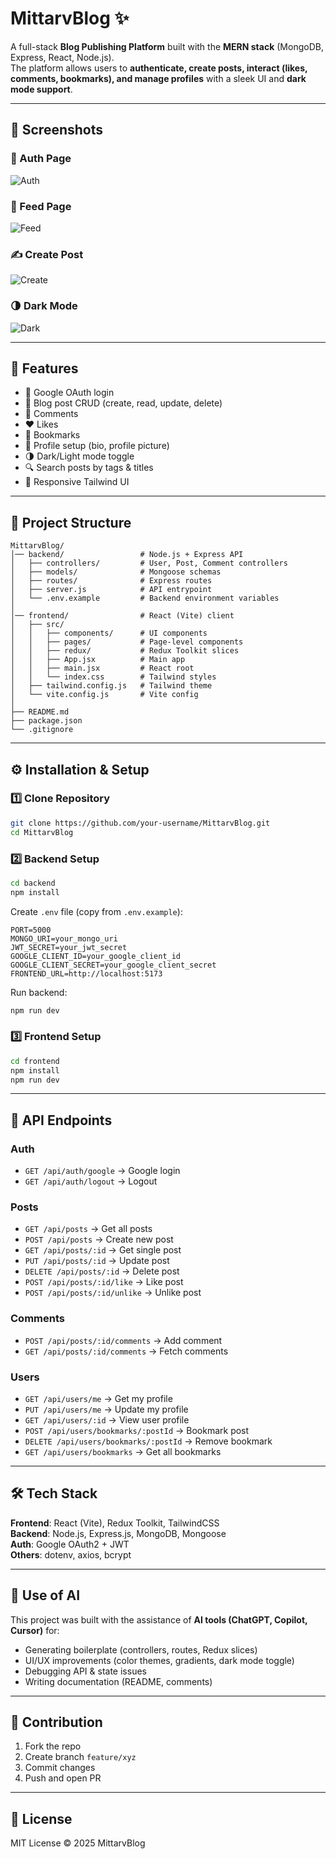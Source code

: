 # MittarvBlog ✨  

A full-stack **Blog Publishing Platform** built with the **MERN stack** (MongoDB, Express, React, Node.js).  
The platform allows users to **authenticate, create posts, interact (likes, comments, bookmarks), and manage profiles** with a sleek UI and **dark mode support**.  

---

## 📸 Screenshots  

### 🔐 Auth Page  
![Auth](./screenshots/auth.png)  

### 🏡 Feed Page  
![Feed](./screenshots/feed.png)  

### ✍️ Create Post  
![Create](./screenshots/create.png)  

### 🌗 Dark Mode  
![Dark](./screenshots/dark.png)  

---

## 🚀 Features  

- 🔐 Google OAuth login  
- 📝 Blog post CRUD (create, read, update, delete)  
- 💬 Comments  
- ❤️ Likes  
- 📌 Bookmarks  
- 👤 Profile setup (bio, profile picture)  
- 🌗 Dark/Light mode toggle  
- 🔍 Search posts by tags & titles  
- 📱 Responsive Tailwind UI  

---

## 📂 Project Structure  

```
MittarvBlog/
│── backend/                 # Node.js + Express API
│   ├── controllers/         # User, Post, Comment controllers
│   ├── models/              # Mongoose schemas
│   ├── routes/              # Express routes
│   ├── server.js            # API entrypoint
│   └── .env.example         # Backend environment variables
│
│── frontend/                # React (Vite) client
│   ├── src/
│   │   ├── components/      # UI components
│   │   ├── pages/           # Page-level components
│   │   ├── redux/           # Redux Toolkit slices
│   │   ├── App.jsx          # Main app
│   │   ├── main.jsx         # React root
│   │   └── index.css        # Tailwind styles
│   ├── tailwind.config.js   # Tailwind theme
│   └── vite.config.js       # Vite config
│
├── README.md
├── package.json
└── .gitignore
```

---

## ⚙️ Installation & Setup  

### 1️⃣ Clone Repository  
```bash
git clone https://github.com/your-username/MittarvBlog.git
cd MittarvBlog
```

### 2️⃣ Backend Setup  
```bash
cd backend
npm install
```

Create `.env` file (copy from `.env.example`):  
```env
PORT=5000
MONGO_URI=your_mongo_uri
JWT_SECRET=your_jwt_secret
GOOGLE_CLIENT_ID=your_google_client_id
GOOGLE_CLIENT_SECRET=your_google_client_secret
FRONTEND_URL=http://localhost:5173
```

Run backend:  
```bash
npm run dev
```

### 3️⃣ Frontend Setup  
```bash
cd frontend
npm install
npm run dev
```

---

## 📡 API Endpoints  

### Auth  
- `GET /api/auth/google` → Google login  
- `GET /api/auth/logout` → Logout  

### Posts  
- `GET /api/posts` → Get all posts  
- `POST /api/posts` → Create new post  
- `GET /api/posts/:id` → Get single post  
- `PUT /api/posts/:id` → Update post  
- `DELETE /api/posts/:id` → Delete post  
- `POST /api/posts/:id/like` → Like post  
- `POST /api/posts/:id/unlike` → Unlike post  

### Comments  
- `POST /api/posts/:id/comments` → Add comment  
- `GET /api/posts/:id/comments` → Fetch comments  

### Users  
- `GET /api/users/me` → Get my profile  
- `PUT /api/users/me` → Update my profile  
- `GET /api/users/:id` → View user profile  
- `POST /api/users/bookmarks/:postId` → Bookmark post  
- `DELETE /api/users/bookmarks/:postId` → Remove bookmark  
- `GET /api/users/bookmarks` → Get all bookmarks  

---

## 🛠️ Tech Stack  

**Frontend**: React (Vite), Redux Toolkit, TailwindCSS  
**Backend**: Node.js, Express.js, MongoDB, Mongoose  
**Auth**: Google OAuth2 + JWT  
**Others**: dotenv, axios, bcrypt  

---

## 🤖 Use of AI  

This project was built with the assistance of **AI tools (ChatGPT, Copilot, Cursor)** for:  
- Generating boilerplate (controllers, routes, Redux slices)  
- UI/UX improvements (color themes, gradients, dark mode toggle)  
- Debugging API & state issues  
- Writing documentation (README, comments)  

---

## 📌 Contribution  

1. Fork the repo  
2. Create branch `feature/xyz`  
3. Commit changes  
4. Push and open PR  

---

## 📜 License  

MIT License © 2025 MittarvBlog  
